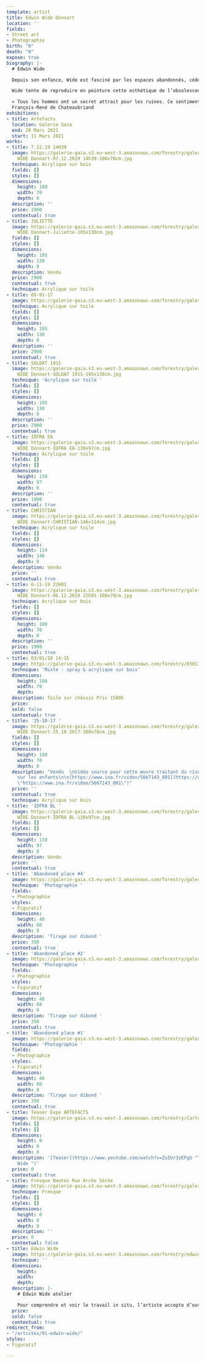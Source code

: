 ```yaml
---
template: artist
title: Edwin Wide Donnart
location: ''
fields:
- Street art
- Photographie
birth: "0"
death: "0"
expose: true
biography: |-
  # Edwin Wide

  Depuis son enfance, Wide est fasciné par les espaces abandonnés, cédés par l’homme au sauvage. Ces ruines modernes nous renvoient à notre propre temporalité, à l’impermanence de toute chose. Cela fait 20 ans qu’il réalise des peintures, par essence éphémères, dans ces lieux en décomposition. Cette pratique a développé chez Wide un intérêt pour l’obsolescence produite par le temps et l’a amené dans cette recherche d’esthétisation de l’éphémère vers le [**Glitch art**](https://www.beauxarts.com/grand-format/le-glitch-ou-le-bug-erige-au-rang-dart/ "glitch beaux arts magazine"). Cet art consiste à reconnaitre la beauté dans les erreurs d’affichage des images numériques, sous la forme de fragmentations, de répétitions et d’artefacts.

  Wide tente de reproduire en peinture cette esthétique de l’obsolescence technologique qui peut apparaître sur nos écrans LCD. La collecte de photos d’identité, témoignages d’un instant T, et la capture de mots tirés du flot d’information en continu à la fois « news » et déjà dépassées, constituent la matière première du travail d’atelier de Wide. Il explore ces thèmes dans des œuvres tendant vers l’abstraction, en expérimentant différents supports et techniques.

  « Tous les hommes ont un secret attrait pour les ruines. Ce sentiment tient à la fragilité de notre nature, à une conformité secrète entre ces monuments détruits et la rapidité de notre existence. »
  François-René de Chateaubriand
exhibitions:
- title: Artefacts
  location: Galerie Gaia
  end: 28 Mars 2021
  start: 11 Mars 2021
works:
- title: 7.12.19 14H39
  image: https://galerie-gaia.s3.eu-west-3.amazonaws.com/forestry/galerie-gaia-Edwin
    WIDE Donnart-07.12.2019 14h39-100x70cm.jpg
  technique: Acrylique sur bois
  fields: []
  styles: []
  dimensions:
    height: 100
    width: 70
    depth: 0
  description: ''
  price: 1900
  contextual: true
- title: JULIETTE
  image: https://galerie-gaia.s3.eu-west-3.amazonaws.com/forestry/galerie-gaia-Edwin
    WIDE Donnart-Juliette-195x130cm.jpg
  fields: []
  styles: []
  dimensions:
    height: 195
    width: 130
    depth: 0
  description: Vendu
  price: 2900
  contextual: true
  technique: Acrylique sur toile
- title: 05-01-17
  image: https://galerie-gaia.s3.eu-west-3.amazonaws.com/forestry/galerie-gaia-Edwin-Wide-05-01-17-195X130.jpg
  technique: Acrylique sur toile
  fields: []
  styles: []
  dimensions:
    height: 195
    width: 130
    depth: 0
  description: ''
  price: 2900
  contextual: true
- title: SOLDAT 1915
  image: https://galerie-gaia.s3.eu-west-3.amazonaws.com/forestry/galerie-gaia-Edwin
    WIDE Donnart-SOLDAT 1915-195x130cm.jpg
  technique: 'Acrylique sur toile '
  fields: []
  styles: []
  dimensions:
    height: 195
    width: 130
    depth: 0
  description: ''
  price: 2900
  contextual: true
- title: IDFRA EA
  image: https://galerie-gaia.s3.eu-west-3.amazonaws.com/forestry/galerie-gaia-Edwin
    WIDE Donnart-IDFRA EA-130x97cm.jpg
  technique: Acrylique sur toile
  fields: []
  styles: []
  dimensions:
    height: 130
    width: 97
    depth: 0
  description: ''
  price: 1900
  contextual: true
- title: CHRISTIAN
  image: https://galerie-gaia.s3.eu-west-3.amazonaws.com/forestry/galerie-gaia-Edwin
    WIDE Donnart-CHRISTIAN-146x114cm.jpg
  technique: Acrylique sur toile
  fields: []
  styles: []
  dimensions:
    height: 114
    width: 146
    depth: 0
  description: Vendu
  price: ''
  contextual: true
- title: 6-11-19 22H01
  image: https://galerie-gaia.s3.eu-west-3.amazonaws.com/forestry/galerie-gaia-Edwin
    WIDE Donnart-06.12.2019 22h01-100x70cm.jpg
  technique: Acrylique sur bois
  fields: []
  styles: []
  dimensions:
    height: 100
    width: 70
    depth: 0
  description: ''
  price: 1900
  contextual: true
- title: 03/01/18 14:15
  image: https://galerie-gaia.s3.eu-west-3.amazonaws.com/forestry/030118-1415.jpg
  technique: 'Mixte : spray & acrylique sur bois'
  dimensions:
    height: 100
    width: 70
    depth: 
  description: Toile sur châssis Prix 1500€
  price: 
  sold: false
  contextual: true
- title: '25-10-17 '
  image: https://galerie-gaia.s3.eu-west-3.amazonaws.com/forestry/galerie-gaia-Edwin
    WIDE Donnart-25.10.2017-100x70cm.jpg
  fields: []
  styles: []
  dimensions:
    height: 100
    width: 70
    depth: 0
  description: "Vendu  \nVidéo source pour cette œuvre traitant du risque des écrans
    sur les enfants\n\n[https://www.ina.fr/video/S667143_001](https://www.ina.fr/video/S667143_001
    \"https://www.ina.fr/video/S667143_001\")"
  price: ''
  contextual: true
  technique: Acrylique sur bois
- title: 'IDFRA BL '
  image: https://galerie-gaia.s3.eu-west-3.amazonaws.com/forestry/galerie-gaia-Edwin
    WIDE Donnart-IDFRA BL-130x97cm.jpg
  fields: []
  styles: []
  dimensions:
    height: 130
    width: 97
    depth: 0
  description: Vendu
  price: ''
  contextual: true
- title: 'Abandoned place #4'
  image: https://galerie-gaia.s3.eu-west-3.amazonaws.com/forestry/galerie-gaia-edwin-wide-abandoned-places-4-sur-10-exemplaires-50_70.jpg
  technique: 'Photographie '
  fields:
  - Photographie
  styles:
  - Figuratif
  dimensions:
    height: 40
    width: 60
    depth: 0
  description: 'Tirage sur dibond '
  price: 350
  contextual: true
- title: 'Abandoned place #2'
  image: https://galerie-gaia.s3.eu-west-3.amazonaws.com/forestry/galerie-gaia-edwin-wide-abandoned-places-2-sur-10-exemplaires-50_70.jpg
  technique: 'Photographie  '
  fields:
  - Photographie
  styles:
  - Figuratif
  dimensions:
    height: 40
    width: 60
    depth: 0
  description: 'Tirage sur dibond '
  price: 350
  contextual: true
- title: 'Abandoned place #1'
  image: https://galerie-gaia.s3.eu-west-3.amazonaws.com/forestry/galerie-gaia-edwin-wide-abandoned-places-1-sur-10-exemplaires-50_70.jpg
  technique: 'Photographie '
  fields:
  - Photographie
  styles:
  - Figuratif
  dimensions:
    height: 40
    width: 60
    depth: 0
  description: 'Tirage sur dibond '
  price: 350
  contextual: true
- title: Teaser Expo ARTEFACTS
  image: https://galerie-gaia.s3.eu-west-3.amazonaws.com/forestry/CartonArtefactVersoA6.jpg
  fields: []
  styles: []
  dimensions:
    height: 0
    width: 0
    depth: 0
  description: '[Teaser](https://www.youtube.com/watch?v=ZuIUr3zEFgU "Teaser expo
    Wide ")'
  price: 0
  contextual: true
- title: Fresque Nantes Rue Arche Sèche
  image: https://galerie-gaia.s3.eu-west-3.amazonaws.com/forestry/galerie-gaia-edwin-wide-fresque-arche-seche-nantes.jpg
  technique: Fresque
  fields: []
  styles: []
  dimensions:
    height: 0
    width: 0
    depth: 0
  description: ''
  price: 0
  contextual: false
- title: Edwin Wide
  image: https://galerie-gaia.s3.eu-west-3.amazonaws.com/forestry/edwin-wide.jpg
  technique: ''
  dimensions:
    height: 
    width: 
    depth: 
  description: |-
    # Edwin Wide atelier

    Pour comprendre et voir le travail in situ, l’artiste accepte d’ouvrir son atelier sur rendez-vous. Contactez-moi pour organiser une visite privée au 02-40-48-14-91 (max 6 personnes)
  price: 
  sold: false
  contextual: true
redirect_from:
- "/artistes/91-edwin-wide/"
styles:
- Figuratif

---
```

